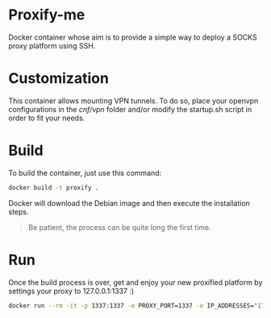 # Proxify-me

Docker container whose aim is to provide a simple way to deploy a SOCKS proxy platform using SSH.

# Customization

This container allows mounting VPN tunnels. To do so, place your openvpn configurations in the *cnf/vpn* folder and/or modify the startup.sh script in order to fit your needs.

# Build

To build the container, just use this command:

```bash
docker build -t proxify .
```

Docker will download the Debian image and then execute the installation steps.

> Be patient, the process can be quite long the first time.

# Run

Once the build process is over, get and enjoy your new proxified platform by settings your proxy to 127.0.0.1:1337 :)

```bash
docker run --rm -it -p 1337:1337 -e PROXY_PORT=1337 -e IP_ADDRESSES="172.17.0.2|172.17.0.1" --privileged --sysctl net.ipv6.conf.all.disable_ipv6=0 --name proxify proxify
```
